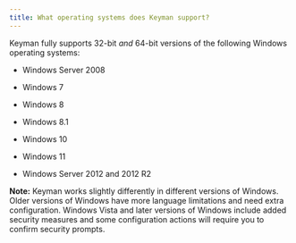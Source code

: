 ```yaml
---
title: What operating systems does Keyman support?
---
```


Keyman fully supports 32-bit *and* 64-bit versions of the following
Windows operating systems:

-   Windows Server 2008

-   Windows 7

-   Windows 8

-   Windows 8.1

-   Windows 10

-   Windows 11

-   Windows Server 2012 and 2012 R2

**Note:**
Keyman works slightly differently in different versions of Windows.
Older versions of Windows have more language limitations and need extra
configuration. Windows Vista and later versions of Windows include added
security measures and some configuration actions will require you to
confirm security prompts.

